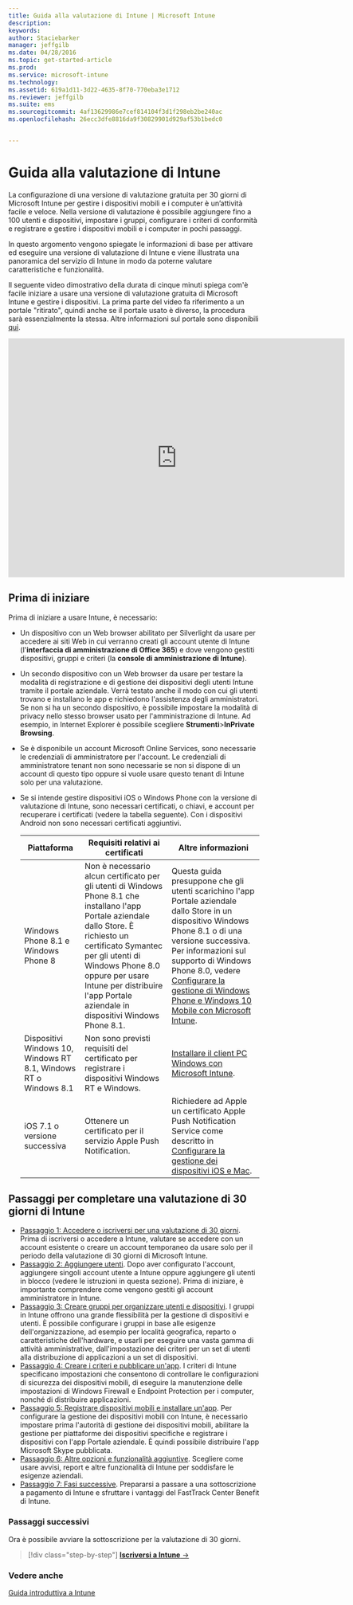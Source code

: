 ```yaml
---
title: Guida alla valutazione di Intune | Microsoft Intune
description: 
keywords: 
author: Staciebarker
manager: jeffgilb
ms.date: 04/28/2016
ms.topic: get-started-article
ms.prod: 
ms.service: microsoft-intune
ms.technology: 
ms.assetid: 619a1d11-3d22-4635-8f70-770eba3e1712
ms.reviewer: jeffgilb
ms.suite: ems
ms.sourcegitcommit: 4af13629986e7cef814104f3d1f298eb2be240ac
ms.openlocfilehash: 26ecc3dfe8816da9f30829901d929af53b1bedc0


---
```


# Guida alla valutazione di Intune
La configurazione di una versione di valutazione gratuita per 30 giorni di Microsoft Intune per gestire i dispositivi mobili e i computer è un’attività facile e veloce. Nella versione di valutazione è possibile aggiungere fino a 100 utenti e dispositivi, impostare i gruppi, configurare i criteri di conformità e registrare e gestire i dispositivi mobili e i computer in pochi passaggi.

In questo argomento vengono spiegate le informazioni di base per attivare ed eseguire una versione di valutazione di Intune e viene illustrata una panoramica del servizio di Intune in modo da poterne valutare caratteristiche e funzionalità.

Il seguente video dimostrativo della durata di cinque minuti spiega com'è facile iniziare a usare una versione di valutazione gratuita di Microsoft Intune e gestire i dispositivi. La prima parte del video fa riferimento a un portale "ritirato", quindi anche se il portale usato è diverso, la procedura sarà essenzialmente la stessa. Altre informazioni sul portale sono disponibili [qui](https://docs.microsoft.com/intune/deploy-use/account-portal-merged-with-Office-365).

<iframe width="675" height="480" src="https://www.youtube.com/embed/ltcZvm4VOFU" frameborder="0" allowfullscreen></iframe>

## Prima di iniziare
Prima di iniziare a usare Intune, è necessario:

-   Un dispositivo con un Web browser abilitato per Silverlight da usare per accedere ai siti Web in cui verranno creati gli account utente di Intune (l'**interfaccia di amministrazione di Office 365**) e dove vengono gestiti dispositivi, gruppi e criteri (la **console di amministrazione di Intune**).

-   Un secondo dispositivo con un Web browser da usare per testare la modalità di registrazione e di gestione dei dispositivi degli utenti Intune tramite il portale aziendale. Verrà testato anche il modo con cui gli utenti trovano e installano le app e richiedono l'assistenza degli amministratori. Se non si ha un secondo dispositivo, è possibile impostare la modalità di privacy nello stesso browser usato per l'amministrazione di Intune. Ad esempio, in Internet Explorer è possibile scegliere **Strumenti**&gt;**InPrivate Browsing**.

-   Se è disponibile un account Microsoft Online Services, sono necessarie le credenziali di amministratore per l'account. Le credenziali di amministratore tenant non sono necessarie se non si dispone di un account di questo tipo oppure si vuole usare questo tenant di Intune solo per una valutazione.

-   Se si intende gestire dispositivi iOS o Windows Phone con la versione di valutazione di Intune, sono necessari certificati, o chiavi, e account per recuperare i certificati (vedere la tabella seguente). Con i dispositivi Android non sono necessari certificati aggiuntivi.

    |Piattaforma|Requisiti relativi ai certificati|Altre informazioni|
    |------------|----------------------------|--------------------|
    |Windows Phone 8.1 e Windows Phone 8 |Non è necessario alcun certificato per gli utenti di Windows Phone 8.1 che installano l'app Portale aziendale dallo Store. È richiesto un certificato Symantec per gli utenti di Windows Phone 8.0 oppure per usare Intune per distribuire l'app Portale aziendale in dispositivi Windows Phone 8.1.|Questa guida presuppone che gli utenti scarichino l'app Portale aziendale dallo Store in un dispositivo Windows Phone 8.1 o di una versione successiva. Per informazioni sul supporto di Windows Phone 8.0, vedere [Configurare la gestione di Windows Phone e Windows 10 Mobile con Microsoft Intune](/Intune/Deploy-Use/set-up-windows-phone-management-with-microsoft-intune).|
    |Dispositivi Windows 10, Windows RT 8.1, Windows RT o Windows 8.1|Non sono previsti requisiti del certificato per registrare i dispositivi Windows RT e Windows.|[Installare il client PC Windows con Microsoft Intune](/Intune/Deploy-Use/install-the-windows-pc-client-with-microsoft-intune).|
    |iOS 7.1 o versione successiva|Ottenere un certificato per il servizio Apple Push Notification.|Richiedere ad Apple un certificato Apple Push Notification Service come descritto in [Configurare la gestione dei dispositivi iOS e Mac](/Intune/Deploy-Use/set-up-ios-and-mac-management-with-microsoft-intune).|

## Passaggi per completare una valutazione di 30 giorni di Intune
- [Passaggio 1: Accedere o iscriversi per una valutazione di 30 giorni](get-started-with-a-30-day-trial-of-microsoft-intune-step-1.md). Prima di iscriversi o accedere a Intune, valutare se accedere con un account esistente o creare un account temporaneo da usare solo per il periodo della valutazione di 30 giorni di Microsoft Intune.
- [Passaggio 2: Aggiungere utenti](get-started-with-a-30-day-trial-of-microsoft-intune-step-2.md). Dopo aver configurato l'account, aggiungere singoli account utente a Intune oppure aggiungere gli utenti in blocco (vedere le istruzioni in questa sezione). Prima di iniziare, è importante comprendere come vengono gestiti gli account amministratore in Intune.
- [Passaggio 3: Creare gruppi per organizzare utenti e dispositivi](get-started-with-a-30-day-trial-of-microsoft-intune-step-3.md). I gruppi in Intune offrono una grande flessibilità per la gestione di dispositivi e utenti. È possibile configurare i gruppi in base alle esigenze dell'organizzazione, ad esempio per località geografica, reparto o caratteristiche dell'hardware, e usarli per eseguire una vasta gamma di attività amministrative, dall'impostazione dei criteri per un set di utenti alla distribuzione di applicazioni a un set di dispositivi.
- [Passaggio 4: Creare i criteri e pubblicare un'app](get-started-with-a-30-day-trial-of-microsoft-intune-step-4.md). I criteri di Intune specificano impostazioni che consentono di controllare le configurazioni di sicurezza dei dispositivi mobili, di eseguire la manutenzione delle impostazioni di Windows Firewall e Endpoint Protection per i computer, nonché di distribuire applicazioni.
- [Passaggio 5: Registrare dispositivi mobili e installare un'app](get-started-with-a-30-day-trial-of-microsoft-intune-step-5.md). Per configurare la gestione dei dispositivi mobili con Intune, è necessario impostare prima l'autorità di gestione dei dispositivi mobili, abilitare la gestione per piattaforme dei dispositivi specifiche e registrare i dispositivi con l'app Portale aziendale. È quindi possibile distribuire l'app Microsoft Skype pubblicata.
- [Passaggio 6: Altre opzioni e funzionalità aggiuntive](get-started-with-a-30-day-trial-of-microsoft-intune-step-6.md). Scegliere come usare avvisi, report e altre funzionalità di Intune per soddisfare le esigenze aziendali.
- [Passaggio 7: Fasi successive](get-started-with-a-30-day-trial-of-microsoft-intune-step-7.md). Prepararsi a passare a una sottoscrizione a pagamento di Intune e sfruttare i vantaggi del FastTrack Center Benefit di Intune.


### Passaggi successivi
Ora è possibile avviare la sottoscrizione per la valutazione di 30 giorni.

>[!div class="step-by-step"]
[**Iscriversi a Intune** &rarr;](.\get-started-with-a-30-day-trial-of-microsoft-intune-step-1.md)

### Vedere anche
[Guida introduttiva a Intune](/intune/get-started/start-with-a-paid-subscription-to-microsoft-intune)



<!--HONumber=Jun16_HO4-->


